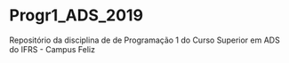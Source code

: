 # Progr1_ADS_2019
Repositório da disciplina de de Programação 1 do Curso Superior em ADS do IFRS - Campus Feliz
